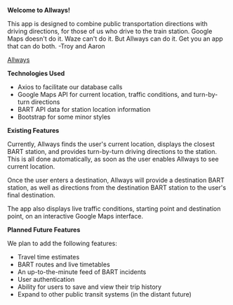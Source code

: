 <strong>Welcome to Allways!</strong>

This app is designed to combine public transportation directions with driving directions, for those of us who drive to the train station. Google Maps doesn't do it. Waze can't do it. But Allways can do it. Get you an app that can do both. -Troy and Aaron

<a href="https://allways.herokuapp.com">Allways</a>

<strong>Technologies Used</strong>
<ul>
<li>Axios to facilitate our database calls</li>
<li>Google Maps API for current location, traffic conditions, and turn-by-turn directions</li>
<li>BART API data for station location information</li>
<li>Bootstrap for some minor styles</li>
</ul>


<strong>Existing Features</strong>

Currently, Allways finds the user's current location, displays the closest BART station, and provides turn-by-turn driving directions to the station. This is all done automatically, as soon as the user enables Allways to see current location.

Once the user enters a destination, Allways will provide a destination BART station, as well as directions from the destination BART station to the user's final destination.

The app also displays live traffic conditions, starting point and destination point, on an interactive Google Maps interface.

<strong>Planned Future Features</strong>

We plan to add the following features:
<ul>
<li>Travel time estimates</li>
<li>BART routes and live timetables</li>
<li>An up-to-the-minute feed of BART incidents</li>
<li>User authentication</li>
<li>Ability for users to save and view their trip history</li>
<li>Expand to other public transit systems (in the distant future)</li>
</ul>
